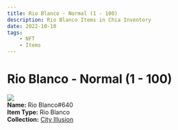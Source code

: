 ```yaml
---
title: Rio Blanco - Normal (1 - 100)
description: Rio Blanco Items in Chia Inventory
date: 2022-10-10
tags:
    - NFT
    - Items
---
```


# Rio Blanco - Normal (1 - 100)
<div class="item_thumbnail">
<img loading="lazy" src="https://yfwwujaxzftf5x7j7bpt5sk5kgfego4telxklytvdo3zzsljle.arweave.net/wW1qJBfJZl7f6fhfPsldU_YpDO5Mi7qXidRu3nMlpWQ"><br/>
<div><strong>Name:</strong> Rio Blanco#640</div>
<div><strong>Item Type:</strong> Rio Blanco</div>
<div><strong>Collection:</strong> <a href="https://www.spacescan.io/xch/nft/collection/col1lend2dcn558km4wcwta4xnkfv3xpcmlp9kyt0m909emvfxechlyqdl5ndg">City Illusion</a></div>
</div>

